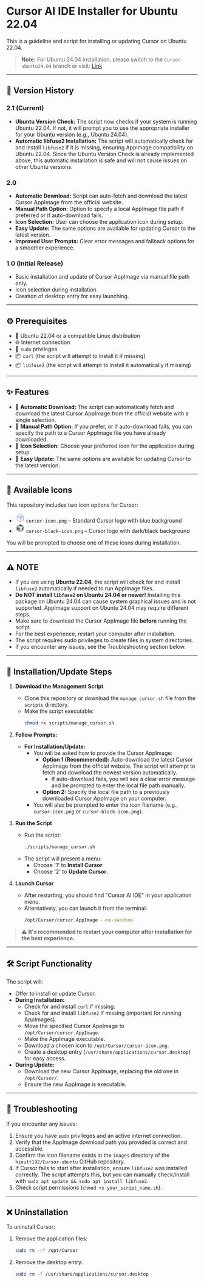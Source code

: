 # Cursor AI IDE Installer for Ubuntu 22.04

This is a guideline and script for installing or updating Cursor on Ubuntu 22.04.

> **Note:** For Ubuntu 24.04 installation, please switch to the `Cursor-ubuntu24.04` branch or visit: [Link](https://github.com/hieutt192/Cursor-ubuntu/tree/Cursor-ubuntu24.04)

---

## 📝 Version History

### 2.1 (Current)
- **Ubuntu Version Check:** The script now checks if your system is running Ubuntu 22.04. If not, it will prompt you to use the appropriate installer for your Ubuntu version (e.g., Ubuntu 24.04).
- **Automatic libfuse2 Installation:** The script will automatically check for and install `libfuse2` if it is missing, ensuring AppImage compatibility on Ubuntu 22.04. Since the Ubuntu Version Check is already implemented above, this automatic installation is safe and will not cause issues on other Ubuntu versions.

### 2.0 
- **Automatic Download:** Script can auto-fetch and download the latest Cursor AppImage from the official website.
- **Manual Path Option:** Option to specify a local AppImage file path if preferred or if auto-download fails.
- **Icon Selection:** User can choose the application icon during setup.
- **Easy Update:** The same options are available for updating Cursor to the latest version.
- **Improved User Prompts:** Clear error messages and fallback options for a smoother experience.

### 1.0 (Initial Release)
- Basic installation and update of Cursor AppImage via manual file path only.
- Icon selection during installation.
- Creation of desktop entry for easy launching.

---

## ⚙️ Prerequisites
- 🐧 Ubuntu 22.04 or a compatible Linux distribution
- 🌐 Internet connection
- 🔑 `sudo` privileges
- 📦 `curl` (the script will attempt to install it if missing)
- 📦 `libfuse2` (the script will attempt to install it automatically if missing)

---

## ✨ Features
- 🚀 **Automatic Download:** The script can automatically fetch and download the latest Cursor AppImage from the official website with a single selection.
- 📁 **Manual Path Option:** If you prefer, or if auto-download fails, you can specify the path to a Cursor AppImage file you have already downloaded.
- 🎨 **Icon Selection:** Choose your preferred icon for the application during setup.
- 🔄 **Easy Update:** The same options are available for updating Cursor to the latest version.

---

## 🎨 Available Icons
This repository includes two icon options for Cursor:
- <img src="images/cursor-icon.png" alt="Cursor Icon" width="24"/> `cursor-icon.png` – Standard Cursor logo with blue background
- <img src="images/cursor-black-icon.png" alt="Cursor Black Icon" width="24"/> `cursor-black-icon.png` – Cursor logo with dark/black background

You will be prompted to choose one of these icons during installation.

---

## ⚠️ NOTE
- If you are using **Ubuntu 22.04**, the script will check for and install `libfuse2` automatically if needed to run AppImage files.
- **Do NOT install `libfuse2` on Ubuntu 24.04 or newer!** Installing this package on Ubuntu 24.04 can cause system graphical issues and is not supported. AppImage support on Ubuntu 24.04 may require different steps.
- Make sure to download the Cursor AppImage file **before** running the script.
- For the best experience, restart your computer after installation.
- The script requires sudo privileges to create files in system directories.
- If you encounter any issues, see the Troubleshooting section below.

---

## 🚀 Installation/Update Steps

1.  **Download the Management Script**
    * Clone this repository or download the `manage_cursor.sh` file from the `scripts` directory.
    * Make the script executable:
        ```zsh
        chmod +x scripts/manage_cursor.sh
        ```

2.  **Follow Prompts:**
    * **For Installation/Update:**
        * You will be asked how to provide the Cursor AppImage:
            * **Option 1 (Recommended):** Auto-download the latest Cursor AppImage from the official website. The script will attempt to fetch and download the newest version automatically.
                * If auto-download fails, you will see a clear error message and be prompted to enter the local file path manually.
            * **Option 2:** Specify the local file path to a previously downloaded Cursor AppImage on your computer.
        * You will also be prompted to enter the icon filename (e.g., `cursor-icon.png` or `cursor-black-icon.png`).

3.  **Run the Script**
    * Run the script:
        ```zsh
        ./scripts/manage_cursor.sh
        ```
    * The script will present a menu:
        * Choose '1' to **Install Cursor**.
        * Choose '2' to **Update Cursor**.

4.  **Launch Cursor**
    * After restarting, you should find "Cursor AI IDE" in your application menu.
    * Alternatively, you can launch it from the terminal:
        ```zsh
        /opt/Cursor/cursor.AppImage --no-sandbox
        ```

> ⚠️ **It's recommended to restart your computer after installation for the best experience.**

---

## 🛠️ Script Functionality
The script will:
-   Offer to install or update Cursor.
-   **During Installation:**
    -   Check for and install `curl` if missing.
    -   Check for and install `libfuse2` if missing (important for running AppImages).
    -   Move the specified Cursor AppImage to `/opt/Cursor/cursor.AppImage`.
    -   Make the AppImage executable.
    -   Download a chosen icon to `/opt/Cursor/cursor-icon.png`.
    -   Create a desktop entry (`/usr/share/applications/cursor.desktop`) for easy access.
-   **During Update:**
    -   Download the new Cursor AppImage, replacing the old one in `/opt/Cursor/`.
    -   Ensure the new AppImage is executable.

---

## 🧩 Troubleshooting
If you encounter any issues:
1.  Ensure you have `sudo` privileges and an active internet connection.
2.  Verify that the AppImage download path you provided is correct and accessible.
3.  Confirm the icon filename exists in the `images` directory of the `hieutt192/Cursor-ubuntu` GitHub repository.
4.  If Cursor fails to start after installation, ensure `libfuse2` was installed correctly. The script attempts this, but you can manually check/install with `sudo apt update && sudo apt install libfuse2`.
5.  Check script permissions (`chmod +x your_script_name.sh`).

---

## ❌ Uninstallation
To uninstall Cursor:
1.  Remove the application files:
    ```zsh
    sudo rm -rf /opt/Cursor
    ```
2.  Remove the desktop entry:
    ```zsh
    sudo rm -f /usr/share/applications/cursor.desktop
    ```
